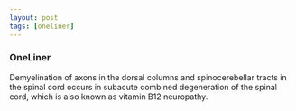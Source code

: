 ```yaml
---
layout: post
tags: [oneliner]
---
```



### OneLiner

Demyelination of axons in the dorsal columns and spinocerebellar tracts in the spinal cord occurs in subacute combined degeneration of the spinal cord, which is also known as vitamin B12 neuropathy.
